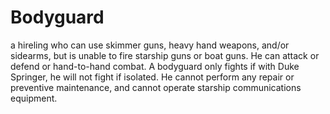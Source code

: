 # Bodyguard
a hireling who can use skimmer guns, heavy hand weapons,
and/or sidearms, but is unable to fire starship guns or boat
guns. He can attack or defend or hand-to-hand combat. A
bodyguard only fights if with Duke Springer, he will not fight if
isolated. He cannot perform any repair or preventive
maintenance, and cannot operate starship communications
equipment.
